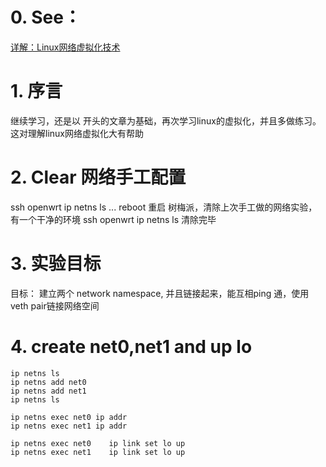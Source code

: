 # 0. See：
 [详解：Linux网络虚拟化技术](https://www.cnblogs.com/wxiaote/articles/10879327.html)
 
# 1. 序言
  继续学习，还是以 开头的文章为基础，再次学习linux的虚拟化，并且多做练习。这对理解linux网络虚拟化大有帮助
 
# 2. Clear 网络手工配置 
  ssh openwrt
  ip netns ls
  ...
  reboot
  重启 树梅派，清除上次手工做的网络实验，有一个干净的环境
  ssh openwrt
  ip netns ls
  清除完毕
  
# 3. 实验目标
  目标： 建立两个 network namespace, 并且链接起来，能互相ping 通，使用 veth pair链接网络空间

# 4. create net0,net1 and up lo
  
  ```
  ip netns ls
  ip netns add net0
  ip netns add net1
  ip netns ls
  
  ip netns exec net0 ip addr 
  ip netns exec net1 ip addr 
  
  ip netns exec net0    ip link set lo up
  ip netns exec net1    ip link set lo up
  
  ```
  
 #





